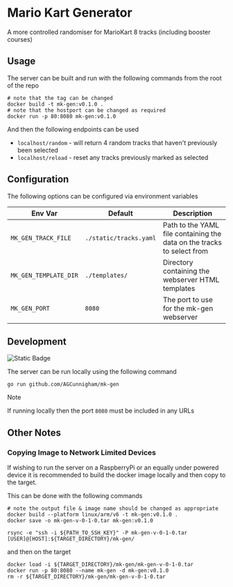 # Mario Kart Generator

A more controlled randomiser for MarioKart 8 tracks (including booster courses)

## Usage

The server can be built and run with the following commands from the root of the repo

```shell
# note that the tag can be changed
docker build -t mk-gen:v0.1.0 .
# note that the hostport can be changed as required
docker run -p 80:8080 mk-gen:v0.1.0
```

And then the following endpoints can be used

* `localhost/random` - will return 4 random tracks that haven't previously been selected
* `localhost/reload` - reset any tracks previously marked as selected

## Configuration

The following options can be configured via environment variables

| Env Var               | Default                | Description                                                            |
|-----------------------|------------------------|------------------------------------------------------------------------|
| `MK_GEN_TRACK_FILE`   | `./static/tracks.yaml` | Path to the YAML file containing the data on the tracks to select from |
| `MK_GEN_TEMPLATE_DIR` | `./templates/`         | Directory containing the webserver HTML templates                      |
| `MK_GEN_PORT`         | `8080`                 | The port to use for the mk-gen webserver                               |

## Development

![Static Badge](https://img.shields.io/badge/Go-1.24-blue)

The server can be run locally using the following command

```shell
go run github.com/AGCunnigham/mk-gen
```

> [!NOTE]
> If running locally then the port `8080` must be included in any URLs

## Other Notes

### Copying Image to Network Limited Devices

If wishing to run the server on a RaspberryPi or an equally under powered device it is recommended to build the docker image locally and then copy to the target.

This can be done with the following commands
```shell
# note the output file & image name should be changed as appropriate
docker build --platform linux/arm/v6 -t mk-gen:v0.1.0 .
docker save -o mk-gen-v-0-1-0.tar mk-gen:v0.1.0

rsync -e "ssh -i ${PATH_TO_SSH_KEY}" -P mk-gen-v-0-1-0.tar [USER]@[HOST]:${TARGET_DIRECTORY}/mk-gen/
```

and then on the target
```shell
docker load -i ${TARGET_DIRECTORY}/mk-gen/mk-gen-v-0-1-0.tar
docker run -p 80:8080 --name mk-gen -d mk-gen:v0.1.0
rm -r ${TARGET_DIRECTORY}/mk-gen/mk-gen-v-0-1-0.tar
```
